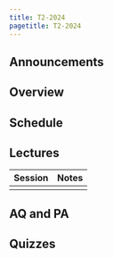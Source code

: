```yaml
---
title: T2-2024
pagetitle: T2-2024
---
```


## Announcements



## Overview



## Schedule



## Lectures

| Session | Notes |
| ------- | ----- |
|         |       |



## AQ and PA



## Quizzes
